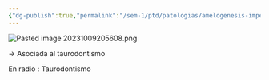 ```yaml
---
{"dg-publish":true,"permalink":"/sem-1/ptd/patologias/amelogenesis-imperfectas/amelogenesis-imperfecta-tipo-iv-mixta/"}
---
```


![Pasted image 20231009205608.png](/img/user/Sem-1/Cirugia%20Bucal%20I/Medias/Pasted%20image%2020231009205608.png)

→ Asociada al taurodontismo 

En radio : Taurodontismo